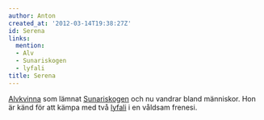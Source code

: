 ```yaml
---
author: Anton
created_at: '2012-03-14T19:38:27Z'
id: Serena
links:
  mention:
  - Alv
  - Sunariskogen
  - lyfali
title: Serena
---
```


[Alvkvinna] som lämnat [Sunariskogen] och nu vandrar bland människor. Hon är känd för att kämpa med
två [lyfali] i en våldsam frenesi.

  [Alvkvinna]: Alv
  [Sunariskogen]: Sunariskogen
  [lyfali]: lyfali
